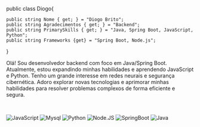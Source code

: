 public class Diogo{

    public string Nome { get; } = "Diogo Brito";
    public string Agradecimentos { get; } = "Backend";
    public string PrimarySkills { get; } = "Java, Spring Boot, JavaScript, Python";   
    public string Frameworks {get} = "Spring Boot, Node.js";
}

Olá! Sou desenvolvedor backend com foco em Java/Spring Boot. Atualmente, estou expandindo minhas habilidades e aprendendo JavaScript e Python. Tenho um grande interesse em redes neurais e segurança cibernética. Adoro explorar novas tecnologias e aprimorar minhas habilidades para resolver problemas complexos de forma eficiente e segura.

<br>

![JavaScript](https://img.shields.io/badge/JavaScript-323330?style=for-the-badge&logo=javascript&logoColor=F7DF1E)
![Mysql](https://img.shields.io/badge/MySQL-00000F?style=for-the-badge&logo=mysql&logoColor=white)
![Python](https://img.shields.io/badge/Python-14354C?style=for-the-badge&logo=python&logoColor=white)
![Node.JS](https://img.shields.io/badge/Node.js-43853D?style=for-the-badge&logo=node.js&logoColor=white)
![SpringBoot](https://img.shields.io/badge/Spring-6DB33F?style=for-the-badge&logo=spring&logoColor=white)
![Java](https://img.shields.io/badge/Java-ED8B00?style=for-the-badge&logo=openjdk&logoColor=white)
  
<br>
